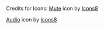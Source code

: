 Credits for Icons:
<a target="_blank" href="https://icons8.com/icon/5klJ0aSnzHuq/mute">Mute</a> icon by <a target="_blank" href="https://icons8.com">Icons8</a>

<a target="_blank" href="https://icons8.com/icon/vV0bk76xWfqv/audio">Audio</a> icon by <a target="_blank" href="https://icons8.com">Icons8</a>